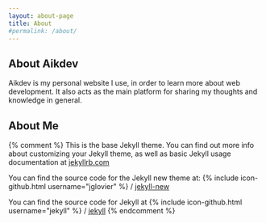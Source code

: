 ```yaml
---
layout: about-page
title: About
#permalink: /about/
---
```

## About Aikdev
Aikdev is my personal website I use, in order to learn more about web development. It also acts as the main platform for sharing my thoughts and knowledge in general.

## About Me


{% comment %}
This is the base Jekyll theme. You can find out more info about customizing your Jekyll theme, as well as basic Jekyll usage documentation at [jekyllrb.com](http://jekyllrb.com/)

You can find the source code for the Jekyll new theme at:
{% include icon-github.html username="jglovier" %} /
[jekyll-new](https://github.com/jglovier/jekyll-new)

You can find the source code for Jekyll at
{% include icon-github.html username="jekyll" %} /
[jekyll](https://github.com/jekyll/jekyll)
{% endcomment %}